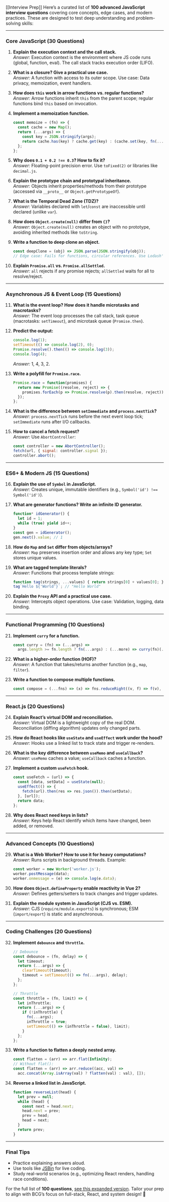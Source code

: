 [[Interview Prep]]
Here’s a curated list of **100 advanced JavaScript interview questions** covering core concepts, edge cases, and modern practices. These are designed to test deep understanding and problem-solving skills:

---

### **Core JavaScript (30 Questions)**  
1. **Explain the execution context and the call stack.**  
   *Answer:* Execution context is the environment where JS code runs (global, function, eval). The call stack tracks execution order (LIFO).  

2. **What is a closure? Give a practical use case.**  
   *Answer:* A function with access to its outer scope. Use case: Data privacy, memoization, event handlers.  

3. **How does `this` work in arrow functions vs. regular functions?**  
   *Answer:* Arrow functions inherit `this` from the parent scope; regular functions bind `this` based on invocation.  

4. **Implement a memoization function.**  
   ```javascript  
   const memoize = (fn) => {
     const cache = new Map();
     return (...args) => {
       const key = JSON.stringify(args);
       return cache.has(key) ? cache.get(key) : (cache.set(key, fn(...args)), cache.get(key));
     };
   };
   ```

5. **Why does `0.1 + 0.2 !== 0.3`? How to fix it?**  
   *Answer:* Floating-point precision error. Use `toFixed(2)` or libraries like `decimal.js`.  

6. **Explain the prototype chain and prototypal inheritance.**  
   *Answer:* Objects inherit properties/methods from their prototype (accessed via `__proto__` or `Object.getPrototypeOf`).  

7. **What is the Temporal Dead Zone (TDZ)?**  
   *Answer:* Variables declared with `let`/`const` are inaccessible until declared (unlike `var`).  

8. **How does `Object.create(null)` differ from `{}`?**  
   *Answer:* `Object.create(null)` creates an object with no prototype, avoiding inherited methods like `toString`.  

9. **Write a function to deep clone an object.**  
   ```javascript  
   const deepClone = (obj) => JSON.parse(JSON.stringify(obj));  
   // Edge case: Fails for functions, circular references. Use Lodash's `cloneDeep` instead.  
   ```

10. **Explain `Promise.all` vs. `Promise.allSettled`.**  
    *Answer:* `all` rejects if any promise rejects; `allSettled` waits for all to resolve/reject.  

---

### **Asynchronous JS & Event Loop (15 Questions)**  
11. **What is the event loop? How does it handle microtasks and macrotasks?**  
    *Answer:* The event loop processes the call stack, task queue (macrotasks: `setTimeout`), and microtask queue (`Promise.then`).  

12. **Predict the output:**  
    ```javascript  
    console.log(1);
    setTimeout(() => console.log(2), 0);
    Promise.resolve().then(() => console.log(3));
    console.log(4);
    ```  
    *Answer:* 1, 4, 3, 2.  

13. **Write a polyfill for `Promise.race`.**  
    ```javascript  
    Promise.race = function(promises) {
      return new Promise((resolve, reject) => {
        promises.forEach(p => Promise.resolve(p).then(resolve, reject));
      });
    };
    ```

14. **What is the difference between `setImmediate` and `process.nextTick`?**  
    *Answer:* `process.nextTick` runs before the next event loop tick; `setImmediate` runs after I/O callbacks.  

15. **How to cancel a fetch request?**  
    *Answer:* Use `AbortController`:  
    ```javascript  
    const controller = new AbortController();
    fetch(url, { signal: controller.signal });
    controller.abort();
    ```

---

### **ES6+ & Modern JS (15 Questions)**  
16. **Explain the use of `Symbol` in JavaScript.**  
    *Answer:* Creates unique, immutable identifiers (e.g., `Symbol('id') !== Symbol('id')`).  

17. **What are generator functions? Write an infinite ID generator.**  
    ```javascript  
    function* idGenerator() {
      let id = 1;
      while (true) yield id++;
    }
    const gen = idGenerator();
    gen.next().value; // 1  
    ```

18. **How do `Map` and `Set` differ from objects/arrays?**  
    *Answer:* `Map` preserves insertion order and allows any key type; `Set` stores unique values.  

19. **What are tagged template literals?**  
    *Answer:* Functions that process template strings:  
    ```javascript  
    function tag(strings, ...values) { return strings[0] + values[0]; }
    tag`Hello ${'World'}`; // "Hello World"
    ```

20. **Explain the `Proxy` API and a practical use case.**  
    *Answer:* Intercepts object operations. Use case: Validation, logging, data binding.  

---

### **Functional Programming (10 Questions)**  
21. **Implement `curry` for a function.**  
    ```javascript  
    const curry = (fn) => (...args) => 
      args.length >= fn.length ? fn(...args) : (...more) => curry(fn)(...args, ...more);
    ```

22. **What is a higher-order function (HOF)?**  
    *Answer:* A function that takes/returns another function (e.g., `map`, `filter`).  

23. **Write a function to compose multiple functions.**  
    ```javascript  
    const compose = (...fns) => (x) => fns.reduceRight((v, f) => f(v), x);
    ```

---

### **React.js (20 Questions)**  
24. **Explain React’s virtual DOM and reconciliation.**  
    *Answer:* Virtual DOM is a lightweight copy of the real DOM. Reconciliation (diffing algorithm) updates only changed parts.  

25. **How do React hooks like `useState` and `useEffect` work under the hood?**  
    *Answer:* Hooks use a linked list to track state and trigger re-renders.  

26. **What is the key difference between `useMemo` and `useCallback`?**  
    *Answer:* `useMemo` caches a value; `useCallback` caches a function.  

27. **Implement a custom `useFetch` hook.**  
    ```javascript  
    const useFetch = (url) => {
      const [data, setData] = useState(null);
      useEffect(() => {
        fetch(url).then(res => res.json()).then(setData);
      }, [url]);
      return data;
    };
    ```

28. **Why does React need keys in lists?**  
    *Answer:* Keys help React identify which items have changed, been added, or removed.  

---

### **Advanced Concepts (10 Questions)**  
29. **What is a Web Worker? How to use it for heavy computations?**  
    *Answer:* Runs scripts in background threads. Example:  
    ```javascript  
    const worker = new Worker('worker.js');
    worker.postMessage(data);
    worker.onmessage = (e) => console.log(e.data);
    ```

30. **How does `Object.defineProperty` enable reactivity in Vue 2?**  
    *Answer:* Defines getters/setters to track changes and trigger updates.  

31. **Explain the module system in JavaScript (CJS vs. ESM).**  
    *Answer:* CJS (`require/module.exports`) is synchronous; ESM (`import/export`) is static and asynchronous.  

---

### **Coding Challenges (20 Questions)**  
32. **Implement `debounce` and `throttle`.**  
    ```javascript  
    // Debounce  
    const debounce = (fn, delay) => {
      let timeout;
      return (...args) => {
        clearTimeout(timeout);
        timeout = setTimeout(() => fn(...args), delay);
      };
    };

    // Throttle  
    const throttle = (fn, limit) => {
      let inThrottle;
      return (...args) => {
        if (!inThrottle) {
          fn(...args);
          inThrottle = true;
          setTimeout(() => (inThrottle = false), limit);
        }
      };
    };
    ```

33. **Write a function to flatten a deeply nested array.**  
    ```javascript  
    const flatten = (arr) => arr.flat(Infinity);
    // Without flat():  
    const flatten = (arr) => arr.reduce((acc, val) => 
      acc.concat(Array.isArray(val) ? flatten(val) : val), []);
    ```

34. **Reverse a linked list in JavaScript.**  
    ```javascript  
    function reverseList(head) {
      let prev = null;
      while (head) {
        const next = head.next;
        head.next = prev;
        prev = head;
        head = next;
      }
      return prev;
    }
    ```

---

### **Final Tips**  
- Practice explaining answers aloud.  
- Use tools like [JSBin](https://jsbin.com/) for live coding.  
- Study real-world scenarios (e.g., optimizing React renders, handling race conditions).  

For the full list of **100 questions**, [see this expanded version](https://github.com/sudheerj/javascript-interview-questions). Tailor your prep to align with BCG’s focus on full-stack, React, and system design! 🚀